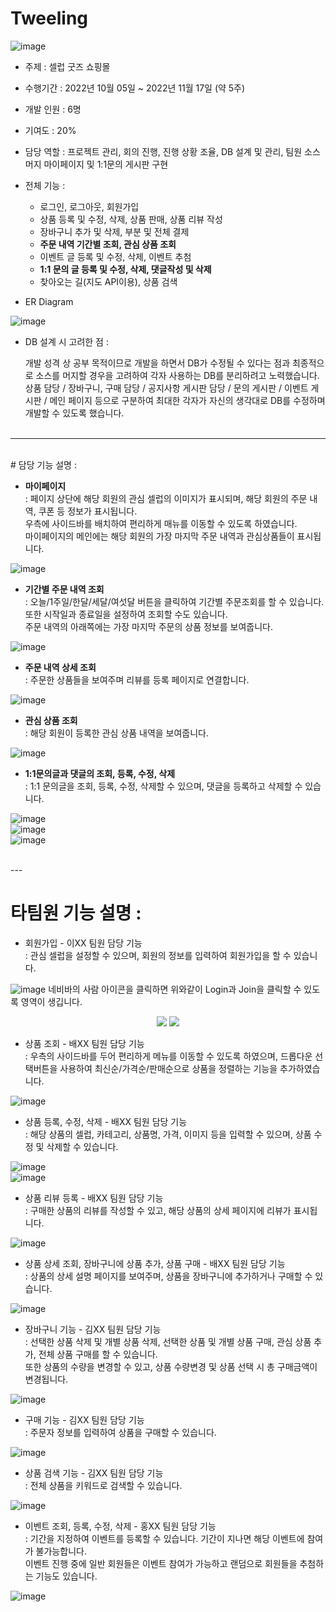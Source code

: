 # Tweeling
![image](https://user-images.githubusercontent.com/76987021/212909096-4b10f3cb-f8a2-463b-9856-df303e087578.png)


- 주제 : 셀럽 굿즈 쇼핑몰

- 수행기간 : 2022년 10월 05일 ~ 2022년 11월 17일 (약 5주)

- 개발 인원 : 6명

- 기여도 : 20%

- 담당 역할 : 프로젝트 관리, 회의 진행, 진행 상황 조율, DB 설계 및 관리, 팀원 소스 머지 마이페이지 및 1:1문의 게시판 구현

- 전체 기능 : <br>

  +	로그인, 로그아웃, 회원가입
  +	상품 등록 및 수정, 삭제, 상품 판매, 상품 리뷰 작성
  +	장바구니 추가 및 삭제, 부분 및 전체 결제
  +	**주문 내역 기간별 조회, 관심 상품 조회**
  +	이벤트 글 등록 및 수정, 삭제, 이벤트 추첨
  +	**1:1 문의 글 등록 및 수정, 삭제, 댓글작성 및 삭제**
  +	찾아오는 길(지도 API이용), 상품 검색

- ER Diagram 

![image](https://user-images.githubusercontent.com/76987021/212905112-2858a2f1-6744-46e5-a7bf-36505b7861c3.png)

- DB 설계 시 고려한 점 :

   개발 성격 상 공부 목적이므로 개발을 하면서 DB가 수정될 수 있다는 점과 최종적으로 소스를 머지할 경우을 고려하여 각자 사용하는 DB를 분리하려고 노력했습니다.<br>
   상품 담당 / 장바구니, 구매 담당 / 공지사항 게시판 담당 / 문의 게시판 / 이벤트 게시판 / 메인 페이지 등으로 구분하여 최대한 각자가 자신의 생각대로 DB를 수정하며 개발할 수 있도록 했습니다.<br><br>

---
<br>
# 담당 기능 설명 : 

- **마이페이지**<br>
  : 페이지 상단에 해당 회원의 관심 셀럽의 이미지가 표시되며, 해당 회원의 주문 내역, 쿠폰 등 정보가 표시됩니다.<br>
  우측에 사이드바를 배치하여 편리하게 매뉴를 이동할 수 있도록 하였습니다. <br>
  마이페이지의 메인에는 해당 회원의 가장 마지막 주문 내역과 관심상품들이 표시됩니다.<br>

![image](https://user-images.githubusercontent.com/76987021/212918367-34376753-13e2-4d1d-bc0c-573faa196a52.png)

- **기간별 주문 내역 조회**<br>
  : 오늘/1주일/한달/세달/여섯달 버튼을 클릭하여 기간별 주문조회를 할 수 있습니다. 또한 시작일과 종료일을 설정하여 조회할 수도 있습니다.<br>
  주문 내역의 아래쪽에는 가장 마지막 주문의 상품 정보를 보여줍니다.<br>

![image](https://user-images.githubusercontent.com/76987021/212919924-1cb543fb-dc07-497e-8189-758df8c26050.png)

- **주문 내역 상세 조회**<br>
  : 주문한 상품들을 보여주며 리뷰를 등록 페이지로 연결합니다.<br>
  
![image](https://user-images.githubusercontent.com/76987021/212921095-76781d16-c0e0-486f-a5c0-737fed51fa4b.png)


- **관심 상품 조회**<br>
  : 해당 회원이 등록한 관심 상품 내역을 보여줍니다.<br>
  
![image](https://user-images.githubusercontent.com/76987021/212924573-228bef87-7aa9-4709-a07e-ad818eaa8606.png)

- **1:1문의글과 댓글의 조회, 등록, 수정, 삭제**<br>
  : 1:1 문의글을 조회, 등록, 수정, 삭제할 수 있으며, 댓글을 등록하고 삭제할 수 있습니다.<br>

![image](https://user-images.githubusercontent.com/76987021/212924943-98e33163-5ed9-40d4-ab6e-9e9956e6bb71.png)<br>
![image](https://user-images.githubusercontent.com/76987021/212925221-c4114a4d-6f68-4072-ae1f-725e2333c3d8.png)<br>
![image](https://user-images.githubusercontent.com/76987021/212925306-893a67af-0c9b-416d-aa4f-ff0757486e75.png)<br>

<br>
---
<br>

# 타팀원 기능 설명 : 

- 회원가입   - 이XX 팀원 담당 기능<br>
  : 관심 셀럽을 설정할 수 있으며, 회원의 정보를 입력하여 회원가입을 할 수 있습니다.

![image](https://user-images.githubusercontent.com/76987021/212926562-2e1b5117-d855-4955-a701-79d516aae9c3.png)
네비바의 사람 아이콘을 클릭하면 위와같이 Login과 Join을 클릭할 수 있도록 영역이 생깁니다.<br>
<p align="center">
<img src="https://user-images.githubusercontent.com/76987021/212926809-ddc5353d-6b6c-4b2a-aaed-cac2d3101373.png">
<img src="https://user-images.githubusercontent.com/76987021/212926964-6d0c4929-1d8c-4956-919e-9f9223327628.png">
<br>
</p>

- 상품 조회    - 배XX 팀원 담당 기능<br>
  : 우측의 사이드바를 두어 편리하게 메뉴를 이동할 수 있도록 하였으며, 드롭다운 선택버튼을 사용하여 최신순/가격순/판매순으로 상품을 정렬하는 기능을 추가하였습니다.<br>
  
![image](https://user-images.githubusercontent.com/76987021/212909447-80e5899f-33f1-4f53-b75b-5e4a7e5c5b14.png)

- 상품 등록, 수정, 삭제    - 배XX 팀원 담당 기능<br>
  : 해당 상품의 셀럽, 카테고리, 상품명, 가격, 이미지 등을 입력할 수 있으며, 상품 수정 및 삭제할 수 있습니다.<br>
  
![image](https://user-images.githubusercontent.com/76987021/212912568-a9d3b575-a384-48d7-8875-73f5fcba86ee.png)
<br>
![image](https://user-images.githubusercontent.com/76987021/212912959-4718e21a-f466-4f3f-bada-287accc0b1cb.png)

- 상품 리뷰 등록   - 배XX 팀원 담당 기능<br>
  : 구매한 상품의 리뷰를 작성할 수 있고, 해당 상품의 상세 페이지에 리뷰가 표시됩니다.<br>
  
![image](https://user-images.githubusercontent.com/76987021/212921410-69750170-7146-4c27-ade4-6d8c54d17b20.png)
<br>
- 상품 상세 조회, 장바구니에 상품 추가, 상품 구매    - 배XX 팀원 담당 기능<br>
  : 상품의 상세 설명 페이지를 보여주며, 상품을 장바구니에 추가하거나 구매할 수 있습니다.<br>
  
![image](https://user-images.githubusercontent.com/76987021/212909870-a2bd895e-a12c-4e13-9d6c-ae63a9478a8f.png)
<br>
- 장바구니 기능     - 김XX 팀원 담당 기능<br>
  : 선택한 상품 삭제 및 개별 상품 삭제, 선택한 상품 및 개별 상품 구매, 관심 상품 추가, 전체 상품 구매를 할 수 있습니다.<br>
  또한 상품의 수량을 변경할 수 있고, 상품 수량변경 및 상품 선택 시 총 구매금액이 변경됩니다.<br>
  
![image](https://user-images.githubusercontent.com/76987021/212910090-e50da334-8d19-4036-94dd-f3f168af9119.png)
<br>
- 구매 기능    - 김XX 팀원 담당 기능<br>
  : 주문자 정보를 입력하여 상품을 구매할 수 있습니다.<br>
  
![image](https://user-images.githubusercontent.com/76987021/212910432-22120e13-d8ea-49c0-ad82-f6ff80ea7aee.png)
<br>
- 상품 검색 기능   - 김XX 팀원 담당 기능<br>
  : 전체 상품을 키워드로 검색할 수 있습니다.<br>
  
![image](https://user-images.githubusercontent.com/76987021/212913747-e5006c68-53e0-43b1-804e-51c2e0bdea71.png)
<br>
- 이벤트 조회, 등록, 수정, 삭제    - 홍XX 팀원 담당 기능<br>
  : 기간을 지정하여 이벤트를 등록할 수 있습니다. 기간이 지나면 해당 이벤트에 참여가 불가능합니다.<br>
  이벤트 진행 중에 일반 회원들은 이벤트 참여가 가능하고 랜덤으로 회원들을 추첨하는 기능도 있습니다.<br>
  
![image](https://user-images.githubusercontent.com/76987021/212911400-45bff4ac-2141-4de1-ad5f-29d52659faeb.png)
<br>
